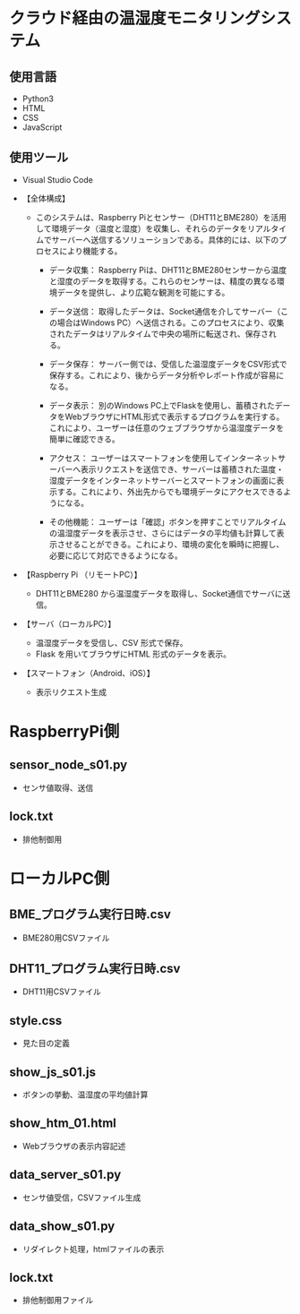 # クラウド経由の温湿度モニタリングシステム

## 使用言語
- Python3
- HTML
- CSS
- JavaScript

## 使用ツール
- Visual Studio Code


- 【全体構成】

    - このシステムは、Raspberry Piとセンサー（DHT11とBME280）を活用して環境データ（温度と湿度）を収集し、それらのデータをリアルタイムでサーバーへ送信するソリューションである。具体的には、以下のプロセスにより機能する。

        - データ収集： Raspberry Piは、DHT11とBME280センサーから温度と湿度のデータを取得する。これらのセンサーは、精度の異なる環境データを提供し、より広範な観測を可能にする。

        - データ送信： 取得したデータは、Socket通信を介してサーバー（この場合はWindows PC）へ送信される。このプロセスにより、収集されたデータはリアルタイムで中央の場所に転送され、保存される。

        - データ保存： サーバー側では、受信した温湿度データをCSV形式で保存する。これにより、後からデータ分析やレポート作成が容易になる。

        - データ表示： 別のWindows PC上でFlaskを使用し、蓄積されたデータをWebブラウザにHTML形式で表示するプログラムを実行する。これにより、ユーザーは任意のウェブブラウザから温湿度データを簡単に確認できる。

        - アクセス： ユーザーはスマートフォンを使用してインターネットサーバーへ表示リクエストを送信でき、サーバーは蓄積された温度・湿度データをインターネットサーバーとスマートフォンの画面に表示する。これにより、外出先からでも環境データにアクセスできるようになる。

        - その他機能： ユーザーは「確認」ボタンを押すことでリアルタイムの温湿度データを表示させ、さらにはデータの平均値も計算して表示させることができる。これにより、環境の変化を瞬時に把握し、必要に応じて対応できるようになる。
            
- 【Raspberry Pi （リモートPC）】
    - DHT11とBME280 から温湿度データを取得し、Socket通信でサーバに送信。
- 【サーバ（ローカルPC）】
    - 温湿度データを受信し、CSV 形式で保存。
    - Flask を用いてブラウザにHTML 形式のデータを表示。
- 【スマートフォン（Android、iOS）】
    - 表示リクエスト生成
     
# RaspberryPi側

## sensor_node_s01.py
- センサ値取得、送信

## lock.txt
- 排他制御用

# ローカルPC側

## BME_プログラム実行日時.csv
- BME280用CSVファイル

## DHT11_プログラム実行日時.csv
- DHT11用CSVファイル

## style.css
- 見た目の定義

## show_js_s01.js
- ボタンの挙動、温湿度の平均値計算

## show_htm_01.html
- Webブラウザの表示内容記述

## data_server_s01.py
- センサ値受信，CSVファイル生成

## data_show_s01.py
- リダイレクト処理，htmlファイルの表示

## lock.txt
- 排他制御用ファイル
